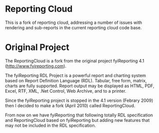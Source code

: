 # Reporting Cloud

This is a fork of reporting cloud, addressing a number of issues with rendering and sub-reports in the current reporting cloud code base.

# Original Project

The ReportingCloud is a fork from the original project fyiReporting 4.1 (http://www.fyireporting.com).

The fyiReporting RDL Project is a powerful report and charting system based on
Report Definition Language (RDL). Tabular, free form, matrix, charts are fully
supported.  Report output may be displayed as HTML, PDF, Excel, RTF, XML, .Net
Control, Web Archive, and to a printer.

Since the fyiReporting project is stopped in the 4.1 version (Febrary 2009)
then I decided to make a fork (April 2010) called ReportingCloud.

From now on we have fyiReporting that following totally RDL specification and 
ReportingCloud based on fyiReporting but adding new features that may not be 
included in the RDL specification.
